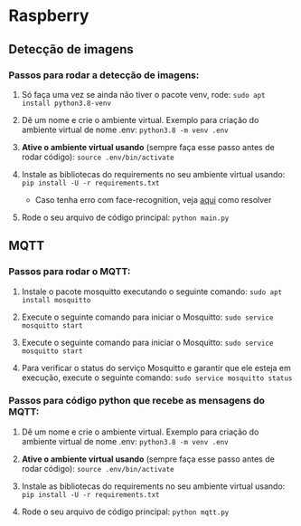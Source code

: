 # Raspberry

## Detecção de imagens

### Passos para rodar a detecção de imagens:

1. Só faça uma vez se ainda não tiver o pacote venv, rode: ``` sudo apt install python3.8-venv ```

1. Dê um nome e crie o ambiente virtual. Exemplo para criação do ambiente virtual de nome .env: ``` python3.8 -m venv .env ```

1. **Ative o ambiente virtual usando** (sempre faça esse passo antes de rodar código): ``` source .env/bin/activate ```

1. Instale as bibliotecas do requirements no seu ambiente virtual usando: ``` pip install -U -r requirements.txt ```

    - Caso tenha erro com face-recognition, veja [aqui](https://www.youtube.com/watch?v=ALKggf-Mwmo) como resolver 

1. Rode o seu arquivo de código principal: ``` python main.py ```

## MQTT

### Passos para rodar o MQTT:

1. Instale o pacote mosquitto executando o seguinte comando: ``` sudo apt install mosquitto ```

1. Execute o seguinte comando para iniciar o Mosquitto: ``` sudo service mosquitto start ```

1. Execute o seguinte comando para iniciar o Mosquitto: ``` sudo service mosquitto start ```

1. Para verificar o status do serviço Mosquitto e garantir que ele esteja em execução, execute o seguinte comando: ``` sudo service mosquitto status ```

### Passos para código python que recebe as mensagens do MQTT:

1. Dê um nome e crie o ambiente virtual. Exemplo para criação do ambiente virtual de nome .env: ``` python3.8 -m venv .env ```

1. **Ative o ambiente virtual usando** (sempre faça esse passo antes de rodar código): ``` source .env/bin/activate ```

1. Instale as bibliotecas do requirements no seu ambiente virtual usando: ``` pip install -U -r requirements.txt ```

1. Rode o seu arquivo de código principal: ``` python mqtt.py ```
